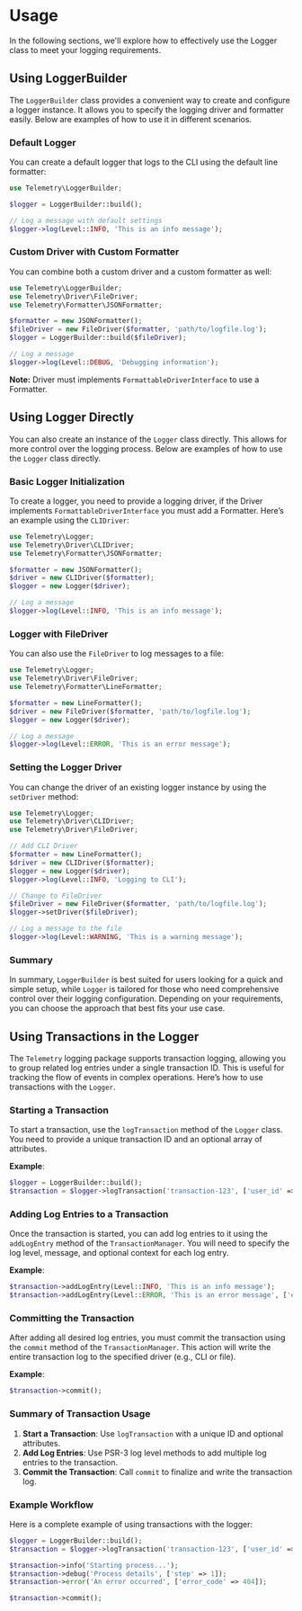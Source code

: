 # Usage

In the following sections, we'll explore how to effectively use the Logger class to meet your logging requirements.

## Using LoggerBuilder

The `LoggerBuilder` class provides a convenient way to create and configure a logger instance. It allows you to specify the logging driver and formatter easily. Below are examples of how to use it in different scenarios.

### Default Logger

You can create a default logger that logs to the CLI using the default line formatter:

```php
use Telemetry\LoggerBuilder;

$logger = LoggerBuilder::build();

// Log a message with default settings
$logger->log(Level::INFO, 'This is an info message');
```

### Custom Driver with Custom Formatter

You can combine both a custom driver and a custom formatter as well:

```php
use Telemetry\LoggerBuilder;
use Telemetry\Driver\FileDriver;
use Telemetry\Formatter\JSONFormatter;

$formatter = new JSONFormatter();
$fileDriver = new FileDriver($formatter, 'path/to/logfile.log');
$logger = LoggerBuilder::build($fileDriver);

// Log a message
$logger->log(Level::DEBUG, 'Debugging information');
```

__Note:__ Driver must implements `FormattableDriverInterface` to use a Formatter.

## Using Logger Directly

You can also create an instance of the `Logger` class directly. This allows for more control over the logging process. Below are examples of how to use the `Logger` class directly.

### Basic Logger Initialization

To create a logger, you need to provide a logging driver, if the Driver implements `FormattableDriverInterface` you must add a Formatter. Here’s an example using the `CLIDriver`:

```php
use Telemetry\Logger;
use Telemetry\Driver\CLIDriver;
use Telemetry\Formatter\JSONFormatter;

$formatter = new JSONFormatter();
$driver = new CLIDriver($formatter);
$logger = new Logger($driver);

// Log a message
$logger->log(Level::INFO, 'This is an info message');
```

### Logger with FileDriver

You can also use the `FileDriver` to log messages to a file:

```php
use Telemetry\Logger;
use Telemetry\Driver\FileDriver;
use Telemetry\Formatter\LineFormatter;

$formatter = new LineFormatter();
$driver = new FileDriver($formatter, 'path/to/logfile.log');
$logger = new Logger($driver);

// Log a message
$logger->log(Level::ERROR, 'This is an error message');
```

### Setting the Logger Driver

You can change the driver of an existing logger instance by using the `setDriver` method:

```php
use Telemetry\Logger;
use Telemetry\Driver\CLIDriver;
use Telemetry\Driver\FileDriver;

// Add CLI Driver
$formatter = new LineFormatter();
$driver = new CLIDriver($formatter);
$logger = new Logger($driver);
$logger->log(Level::INFO, 'Logging to CLI');

// Change to FileDriver
$fileDriver = new FileDriver($formatter, 'path/to/logfile.log');
$logger->setDriver($fileDriver);

// Log a message to the file
$logger->log(Level::WARNING, 'This is a warning message');
```
### Summary
In summary, `LoggerBuilder` is best suited for users looking for a quick and simple setup, while `Logger` is tailored for those who need comprehensive control over their logging configuration. Depending on your requirements, you can choose the approach that best fits your use case.

## Using Transactions in the Logger

The `Telemetry` logging package supports transaction logging, allowing you to group related log entries under a single transaction ID. This is useful for tracking the flow of events in complex operations. Here’s how to use transactions with the `Logger`.

### Starting a Transaction

To start a transaction, use the `logTransaction` method of the `Logger` class. You need to provide a unique transaction ID and an optional array of attributes.

**Example**:

```php
$logger = LoggerBuilder::build();
$transaction = $logger->logTransaction('transaction-123', ['user_id' => 1]);
```

### Adding Log Entries to a Transaction

Once the transaction is started, you can add log entries to it using the `addLogEntry` method of the `TransactionManager`. You will need to specify the log level, message, and optional context for each log entry.

**Example**:

```php
$transaction->addLogEntry(Level::INFO, 'This is an info message');
$transaction->addLogEntry(Level::ERROR, 'This is an error message', ['error_code' => 404]);
```

### Committing the Transaction

After adding all desired log entries, you must commit the transaction using the `commit` method of the `TransactionManager`. This action will write the entire transaction log to the specified driver (e.g., CLI or file).

**Example**:

```php
$transaction->commit();
```

### Summary of Transaction Usage

1. **Start a Transaction**: Use `logTransaction` with a unique ID and optional attributes.
2. **Add Log Entries**: Use PSR-3 log level methods to add multiple log entries to the transaction.
3. **Commit the Transaction**: Call `commit` to finalize and write the transaction log.

### Example Workflow

Here is a complete example of using transactions with the logger:

```php
$logger = LoggerBuilder::build();
$transaction = $logger->logTransaction('transaction-123', ['user_id' => 1]);

$transaction->info('Starting process...');
$transaction->debug('Process details', ['step' => 1]);
$transaction->error('An error occurred', ['error_code' => 404]);

$transaction->commit();
```